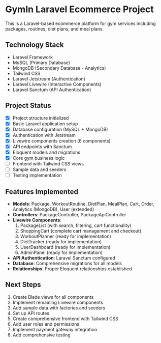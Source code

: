 # GymIn Laravel Ecommerce Project

This is a Laravel-based ecommerce platform for gym services including packages, routines, diet plans, and meal plans.

## Technology Stack
- Laravel Framework
- MySQL (Primary Database)
- MongoDB (Secondary Database - Analytics)
- Tailwind CSS
- Laravel Jetstream (Authentication)
- Laravel Livewire (Interactive Components)
- Laravel Sanctum (API Authentication)

## Project Status
- [x] Project structure initialized
- [x] Basic Laravel application setup
- [x] Database configuration (MySQL + MongoDB)
- [x] Authentication with Jetstream
- [x] Livewire components creation (6 components)
- [x] API endpoints with Sanctum
- [x] Eloquent models and migrations
- [x] Core gym business logic
- [ ] Frontend with Tailwind CSS views
- [ ] Sample data and seeders
- [ ] Testing implementation

## Features Implemented
- **Models**: Package, WorkoutRoutine, DietPlan, MealPlan, Cart, Order, Analytics (MongoDB), User (extended)
- **Controllers**: PackageController, PackageApiController
- **Livewire Components**: 
  1. PackageList (with search, filtering, cart functionality)
  2. ShoppingCart (complete cart management and checkout)
  3. WorkoutPlanner (ready for implementation)
  4. DietTracker (ready for implementation)
  5. UserDashboard (ready for implementation)
  6. AdminPanel (ready for implementation)
- **API Authentication**: Laravel Sanctum configured
- **Database**: Comprehensive migrations for all models
- **Relationships**: Proper Eloquent relationships established

## Next Steps
1. Create Blade views for all components
2. Implement remaining Livewire components
3. Add sample data with factories and seeders
4. Set up API routes
5. Create comprehensive frontend with Tailwind CSS
6. Add user roles and permissions
7. Implement payment gateway integration
8. Add comprehensive testing